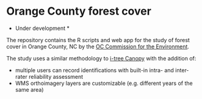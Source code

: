 # Orange County forest cover

* Under development * 

The repository contains the R scripts and web app for the study of forest cover in Orange County, NC by the [OC Commission for the Environment](http://www.co.orange.nc.us/803/Commission-for-the-Environment).

The study uses a similar methodology to [i-tree Canopy](https://canopy.itreetools.org/) with the addition of:

* multiple users can record identifications with built-in intra- and inter- rater reliability assessment
* WMS orthoimagery layers are customizable (e.g. different years of the same area)